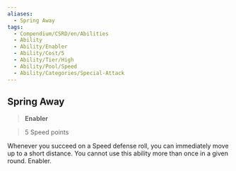 ```yaml
---
aliases:
  - Spring Away
tags:
  - Compendium/CSRD/en/Abilities
  - Ability
  - Ability/Enabler
  - Ability/Cost/5
  - Ability/Tier/High
  - Ability/Pool/Speed
  - Ability/Categories/Special-Attack
---
```

  
    
## Spring Away    
>**Enabler**    
>5 Speed points  
    
Whenever you succeed on a Speed defense roll, you can immediately move up to a short distance. You cannot use this ability more than once in a given round. Enabler.